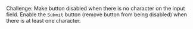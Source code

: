 Challenge: Make button disabled when there is no character on the input field. Enable the `Submit` button (remove button from being disabled) when there is at least one character.